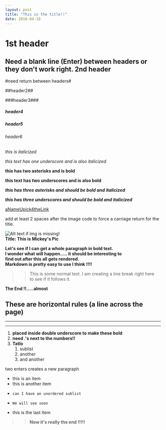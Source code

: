 ```yaml
---
layout: post
title: "This is the title!!"
date: 2016-04-18
---
```




1st header
====

Need a blank line (Enter) between headers or they don't work right.
2nd header
----


#need return between headers#

##header2##

###header3###

##### header4 ####

##### header5 #####

###### header6 ######


*this is italicized*  

_this text has one underscore and is also italicized_  

**this has two asterisks and is bold**

__this text has two underscores and is also bold__   

***this has three asterisks and should be bold and italicized***

___this has three underscores and should be bold and italicized___

[aNameUpick4theLink](https://github.com/)  

add at least 2 spaces after the image code to force a carriage return for the title.

![Alt text if img is missing!](http://img.lum.dolimg.com/v1/images/character_mickeymouse_home_mickey_notemplate_3a0db1b2.jpeg?region=0,0,600,600&width=320 "Title of your choice.")  
__Title: This is Mickey's Pic__   


__Let's see if I can get a whole paragraph in bold text.  
I wonder what will happen..... it should be interesting to  
find out after this all gets rendered.  
Markdown is pretty easy to use I think !!!!__  


>>This is some normal text. I am creating a line break right here  
to see if it follows it.  
>> 

__The End !!.....almost__  
  
   
   
These are horizontal rules (a line across the page)   
---

---



---
  
  
>
1. __placed inside double underscore to make these bold__
2. __need .'s next to the numbers!!__
3. __Tatlo__
    1. sublist
    2. another
    3. and another
>

two enters creates a new paragraph



* this is an item
* this is another item
*     can I have an unordered sublist
*     We will see soon
* this is the last item


>>__Now it's really the end !!!!!__
>>




